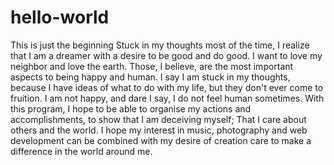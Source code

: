 # hello-world
This is just the beginning
Stuck in my thoughts most of the time, I realize that I am a dreamer with a desire to be good and do good. I want to love my neighbor and love the earth. Those, I believe, are the most important aspects to being happy and human. I say I am stuck in my thoughts, because I have ideas of what to do with my life, but they don't ever come to fruition. I am not happy, and dare I say, I do not feel human sometimes. With this program, I hope to be able to organise my actions and accomplishments, to show that I am deceiving myself; That I care about others and the world. I hope my interest in music, photography and web development can be combined with my desire of creation care to make a difference in the world around me.
